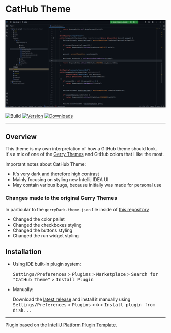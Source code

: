 # CatHub Theme

![Screenshot 1](img/screenshot-1.png)

![Build](https://github.com/krios2146/intellij-theme-github/workflows/Build/badge.svg)
[![Version](https://img.shields.io/jetbrains/plugin/v/21042.svg)](https://plugins.jetbrains.com/plugin/21042)
[![Downloads](https://img.shields.io/jetbrains/plugin/d/21042.svg)](https://plugins.jetbrains.com/plugin/21042)

---

## Overview

<!-- Plugin description -->

This theme is my own interpretation of how a GitHub theme should look.  
It's a mix of one of the [Gerry Themes](https://plugins.jetbrains.com/plugin/18922-gerry-themes) and GitHub colors that I like the most.

Important notes about CatHub Theme:
 - It's very dark and therefore high contrast
 - Mainly focusing on styling new Intellij IDEA UI
 - May contain various bugs, because initially was made for personal use

<!-- Plugin description end -->

### Changes made to the original Gerry Themes

In particular to the `gerryDark.theme.json` file inside of [this repository](https://github.com/gerryhjs/gerry-themes)

- Changed the color pallet
- Changed the checkboxes styling
- Changed the buttons styling
- Changed the run widget styling

## Installation

- Using IDE built-in plugin system:
  
  <kbd>Settings/Preferences</kbd> > <kbd>Plugins</kbd> > <kbd>Marketplace</kbd> > <kbd>Search for "CatHub Theme"</kbd> >
  <kbd>Install Plugin</kbd>
  
- Manually:

  Download the [latest release](https://github.com/krios2146/intellij-theme-github/releases/latest) and install it manually using
  <kbd>Settings/Preferences</kbd> > <kbd>Plugins</kbd> > <kbd>⚙️</kbd> > <kbd>Install plugin from disk...</kbd>

---
Plugin based on the [IntelliJ Platform Plugin Template][template].

[template]: https://github.com/JetBrains/intellij-platform-plugin-template
